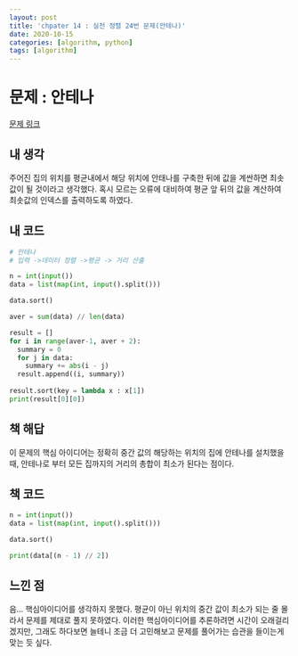 ```yaml
---
layout: post
title: 'chpater 14 : 실전 정렬 24번 문제(안테나)'
date: 2020-10-15
categories: [algorithm, python]
tags: [algorithm]
---
```

# 문제 : 안테나
[문제 링크](thhps://acmicpc.net/problem/18310)

## 내 생각
주어진 집의 위치를 평균내에서 해당 위치에 안태나를 구축한 뒤에 값을 계싼하면 최솟값이 될 것이라고 생각했다. 혹시 모르는 오류에 대비하여 평균 앞 뒤의 값을 계산하여 최솟값의 인덱스를 출력하도록 하였다.   

## 내 코드
```python
# 안테나
# 입력 ->데이터 정렬 ->평균 -> 거리 산출

n = int(input())
data = list(map(int, input().split()))

data.sort()

aver = sum(data) // len(data)

result = []
for i in range(aver-1, aver + 2):
  summary = 0
  for j in data:
    summary += abs(i - j)
  result.append((i, summary))
  
result.sort(key = lambda x : x[1])
print(result[0][0])
```
## 책 해답
이 문제의 핵심 아이디어는 정확히 중간 값의 해당하는 위치의 집에 안테나를 설치했을 때, 안테나로 부터 모든 집까지의 거리의 총합이 최소가 된다는 점이다.

## 책 코드
```python
n = int(input())
data = list(map(int, input().split()))

data.sort()

print(data[(n - 1) // 2])
```
## 느낀 점
음... 핵심아이디어를 생각하지 못했다. 평균이 아닌 위치의 중간 값이 최소가 되는 줄 몰라서 문제를 제대로 풀지 못하였다. 이러한 핵심아이디어를 추론하려면 시간이 오래걸리겠지만, 그래도 하다보면 늘테니 조금 더 고민해보고 문제를 풀어가는 습관을 들이는게 맞는 듯 싶다.
